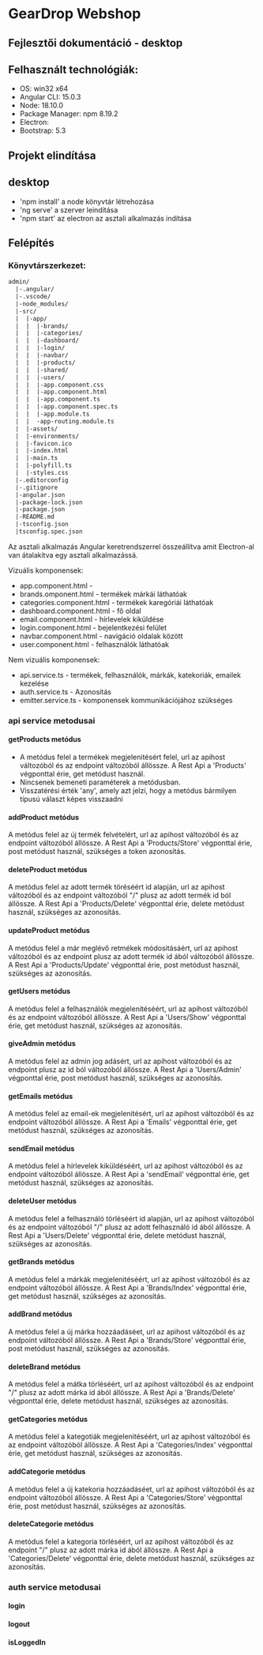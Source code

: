 
# GearDrop Webshop
## Fejlesztői dokumentáció - desktop

## Felhasznált technológiák:

  - OS: win32 x64
  - Angular CLI: 15.0.3 
  - Node: 18.10.0 
  - Package Manager: npm 8.19.2
  - Electron: 
  - Bootstrap: 5.3

## Projekt elindítása

## desktop
  - 'npm install' a node könyvtár létrehozása
  - 'ng serve' a szerver leindítása
  - 'npm start' az electron az asztali alkalmazás indítása

## Felépítés

### Könyvtárszerkezet:

```txt
admin/
  |-.angular/
  |-.vscode/
  |-node_modules/
  |-src/
  |  |-app/
  |  |  |-brands/
  |  |  |-categories/
  |  |  |-dashboard/
  |  |  |-login/
  |  |  |-navbar/
  |  |  |-products/
  |  |  |-shared/
  |  |  |-users/
  |  |  |-app.component.css
  |  |  |-app.component.html
  |  |  |-app.component.ts
  |  |  |-app.component.spec.ts
  |  |  |-app.module.ts
  |  |  -app-routing.module.ts
  |  |-assets/
  |  |-environments/
  |  |-favicon.ico
  |  |-index.html
  |  |-main.ts
  |  |-polyfill.ts
  |  |-styles.css
  |-.editorconfig
  |-.gitignore
  |-angular.json
  |-package-lock.json
  |-package.json
  |-README.md
  |-tsconfig.json
  |tsconfig.spec.json
  ```
  
  Az asztali alkalmazás Angular keretrendszerrel összeállítva amit Electron-al van átalakitva egy asztali alkalmazássá.
  
  Vizuális komponensek:
  
  * app.component.html - 
  * brands.omponent.html - termékek márkái láthatóak
  * categories.component.html - termékek karegóriái láthatóak
  * dashboard.component.html - fő oldal
  * email.component.html - hírlevelek kiküldése
  * login.component.html - bejelentkezési felület
  * navbar.component.html - navigáció oldalak között
  * user.component.html - felhasználók láthatóak
  
  Nem vizuális komponensek:
  
   * api.service.ts - termékek, felhasználók, márkák, katekoriák, emailek kezelése
   * auth.service.ts - Azonosítás
   * emitter.service.ts - komponensek kommunikációjához szükséges


  ### api service metodusai

  #### getProducts metódus
  
   * A metódus felel a termékek megjelenitésért felel, url az apihost változóból és az endpoint változóból állössze. A Rest Api a 'Products' végponttal érie, get metódust használ.
   * Nincsenek bemeneti paraméterek a metódusban.
   * Visszatérési érték 'any', amely azt jelzi, hogy a metódus bármilyen típusú választ képes visszaadni
  
  #### addProduct metódus
  
   A metódus felel az új termék felvételért, url az apihost változóból és az endpoint változóból állössze. A Rest Api a 'Products/Store' végponttal érie, post metódust használ, szükséges a token azonosítás.
  
  #### deleteProduct metódus
  
  A metódus felel az adott termék töréséért id alapján, url az apihost változóból és az endpoint változóból "/" plusz az adott termék id ból állössze. A Rest Api a 'Products/Delete' végponttal érie, delete metódust használ, szükséges az azonosítás.
  
  #### updateProduct metódus
  
  A metódus felel a már meglévő retmékek módositásáért, url az apihost változóból és az endpoint plusz az adott termék id ából változóból állössze. A Rest Api a 'Products/Update' végponttal érie, post metódust használ, szükséges az azonosítás.
  
  #### getUsers metódus
  
  A metódus felel a felhasználók megjelenítéséért, url az apihost változóból és az endpoint változóból állössze. A Rest Api a 'Users/Show' végponttal érie, get metódust használ, szükséges az azonosítás.
  
  #### giveAdmin metódus 
  
  A metódus felel az admin jog adásért, url az apihost változóból és az endpoint plusz az id ból változóból állössze. A Rest Api a 'Users/Admin' végponttal érie, post metódust használ, szükséges az azonosítás.
  
  #### getEmails metódus
  
  A metódus felel az email-ek megjelenitésért, url az apihost változóból és az endpoint változóból állössze. A Rest Api a 'Emails' végponttal érie, get metódust használ, szükséges az azonosítás.
  
  #### sendEmail metódus
  
   A metódus felel a hírlevelek kiküldéséért, url az apihost változóból és az endpoint változóból állössze. A Rest Api a 'sendEmail' végponttal érie, get metódust használ, szükséges az azonosítás.
  
  #### deleteUser metódus
  
  A metódus felel a felhasználó törléséért id alapján,  url az apihost változóból és az endpoint változóból "/" plusz az adott felhasználó id ából állössze. A Rest Api a 'Users/Delete' végponttal érie, delete metódust használ, szükséges az azonosítás.
  
  #### getBrands metódus
  
  A metódus felel a márkák megjelenitéséért, url az apihost változóból és az endpoint változóból állössze. A Rest Api a 'Brands/Index' végponttal érie, get metódust használ, szükséges az azonosítás.
  
  #### addBrand metódus
  
   A metódus felel a új márka hozzáadáséet,  url az apihost változóból és az endpoint változóból állössze. A Rest Api a 'Brands/Store' végponttal érie, post metódust használ, szükséges az azonosítás.
  
  #### deleteBrand metódus
  
  A metódus felel a mátka törléséért, url az apihost változóból és az endpoint "/" plusz az adott márka id ából állössze. A Rest Api a 'Brands/Delete' végponttal érie, delete metódust használ, szükséges az azonosítás.
  
  #### getCategories metódus
  
   A metódus felel a kategotiák megjelenitéséért, url az apihost változóból és az endpoint változóból állössze. A Rest Api a 'Categories/Index' végponttal érie, get metódust használ, szükséges az azonosítás.
  
  #### addCategorie metódus
  
   A metódus felel a új katekoria hozzáadáséet,  url az apihost változóból és az endpoint változóból állössze. A Rest Api a 'Categories/Store' végponttal érie, post metódust használ, szükséges az azonosítás.
  
  #### deleteCategorie metódus
  
   A metódus felel a kategoria törléséért, url az apihost változóból és az endpoint "/" plusz az adott márka id ából állössze. A Rest Api a 'Categories/Delete' végponttal érie, delete metódust használ, szükséges az azonosítás.
  
  
  ### auth service metodusai
  
  #### login
  
  #### logout
  
  ####  isLoggedIn
  
  
  
  
  
  
  
  
  
  
  
  
  
  
  
  
  
  
  
  
  
  
